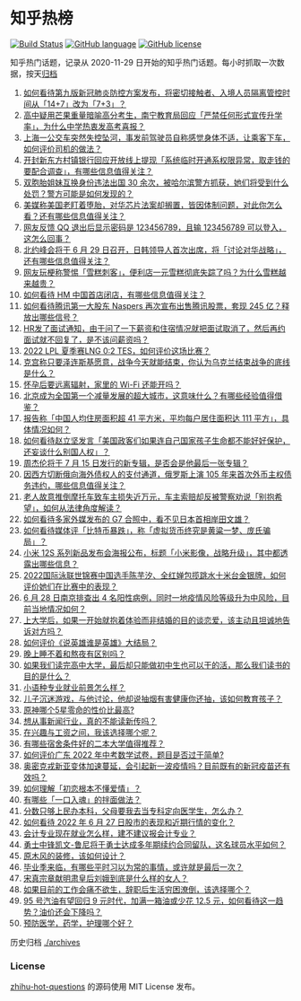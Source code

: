 # 知乎热榜
[![Build Status](https://github.com/ToWeLong/zhihu-hot-questions/workflows/CI/badge.svg)](https://github.com/ToWeLong/zhihu-hot-questions/actions)
[![GitHub language](https://img.shields.io/badge/language-golang-orange.svg)](https://golang.org/)
[![GitHub license](https://img.shields.io/github/license/ToWeLong/zhihu-hot-questions)](https://github.com/ToWeLong/zhihu-hot-questions/blob/main/LICENSE)

知乎热门话题，记录从 2020-11-29 日开始的知乎热门话题。每小时抓取一次数据，按天[归档](./archives)

<!-- BEGIN -->

1. [如何看待第九版新冠肺炎防控方案发布，将密切接触者、入境人员隔离管控时间从「14+7」改为「7+3」？](https://www.zhihu.com/question/540334617)
1. [高中疑用芒果重量暗喻高分考生，南宁教育局回应「严禁任何形式宣传升学率」，为什么中学热衷发高考喜报？](https://www.zhihu.com/question/540292171)
1. [上海一公交车突然失控坠河，事发前驾驶员自称感觉身体不适，让乘客下车，如何评价司机的做法？](https://www.zhihu.com/question/540318317)
1. [开封新东方村镇银行回应开放线上提现「系统临时开通系权限异常，取走钱的要配合调查」，有哪些信息值得关注？](https://www.zhihu.com/question/540020832)
1. [双胞胎姐妹互换身份违法出国 30 余次，被哈尔滨警方抓获，她们将受到什么处罚？警方可能是如何发现的？](https://www.zhihu.com/question/540164568)
1. [美媒称美国老盯着堕胎，对华芯片法案却搁置，皆因体制问题，对此你怎么看？还有哪些信息值得关注？](https://www.zhihu.com/question/540106948)
1. [网友反馈 QQ 退出后显示密码是 123456789，且输 123456789 可以登入，这怎么回事？](https://www.zhihu.com/question/540412868)
1. [北约峰会将于 6 月 29 日召开，日韩领导人首次出席，将「讨论对华战略」，还有哪些信息值得关注？](https://www.zhihu.com/question/540038919)
1. [网友玩梗称警惕「雪糕刺客」，便利店一元雪糕彻底失踪了吗？为什么雪糕越来越贵？](https://www.zhihu.com/question/540326675)
1. [如何看待 HM 中国首店闭店，有哪些信息值得关注？](https://www.zhihu.com/question/540292611)
1. [如何看待腾讯第一大股东 Naspers 再次宣布出售腾讯股票，套现 245 亿？释放出哪些信号？](https://www.zhihu.com/question/540124870)
1. [HR发了面试通知，由于问了一下薪资和住宿情况就把面试取消了，然后再约面试就不回复了，是不该问薪资吗？](https://www.zhihu.com/question/533732034)
1. [2022 LPL 夏季赛LNG 0:2 TES，如何评价这场比赛？](https://www.zhihu.com/question/540397152)
1. [克宫称只要泽连斯基愿意，战争今天就能结束，你认为乌克兰结束战争的底线是什么？](https://www.zhihu.com/question/540398160)
1. [怀孕后要远离辐射，家里的 Wi-Fi 还能开吗？](https://www.zhihu.com/question/535620131)
1. [北京成为全国第一个减量发展的超大城市，这意味什么？有哪些经验值得借鉴？](https://www.zhihu.com/question/540164602)
1. [报告称「中国人均住房面积超 41 平方米，平均每户居住面积达 111 平方」，具体情况如何？](https://www.zhihu.com/question/539293309)
1. [如何看待赵立坚发言「美国政客们如果连自己国家孩子生命都不能好好保护，还妄谈什么别国人权」？](https://www.zhihu.com/question/540136495)
1. [周杰伦将于 7 月 15 日发行的新专辑，是否会是他最后一张专辑？](https://www.zhihu.com/question/538713686)
1. [因西方切断俄向海外债权人的支付通道，俄罗斯上演 105 年来首次外币主权债务违约，哪些信息值得关注？](https://www.zhihu.com/question/540082044)
1. [老人故意推倒摩托车致车主损失近万元，车主索赔却反被警察劝说「别抱希望」，如何从法律角度解读？](https://www.zhihu.com/question/540297604)
1. [如何看待多家外媒发布的 G7 合照中，看不见日本首相岸田文雄？](https://www.zhihu.com/question/540315107)
1. [如何看待媒体评「比特币暴跌」，称「虚拟货币终究是黄粱一梦、庞氏骗局」？](https://www.zhihu.com/question/540128033)
1. [小米 12S 系列新品发布会海报公布，标题「小米影像，战略升级」，其中都透露出哪些信息？](https://www.zhihu.com/question/540286614)
1. [2022国际泳联世锦赛中国选手陈芋汐、全红婵包揽跳水十米台金银牌，如何评价她们在比赛中的表现？](https://www.zhihu.com/question/540256941)
1. [6 月 28 日南京排查出 4 名阳性病例，同时一地疫情风险等级升为中风险，目前当地情况如何？](https://www.zhihu.com/question/540261950)
1. [上大学后，如果一开始就抱着体验而非结婚的目的谈恋爱，该主动且坦诚地告诉对方吗？](https://www.zhihu.com/question/539985434)
1. [如何评价《说英雄谁是英雄》大结局？](https://www.zhihu.com/question/540168520)
1. [晚上睡不着和熬夜有区别吗？](https://www.zhihu.com/question/321319806)
1. [如果我们读完高中大学，最后却只能做初中生也可以干的活，那么我们读书的目的是什么？](https://www.zhihu.com/question/540156135)
1. [小语种专业就业前景怎么样？](https://www.zhihu.com/question/20295748)
1. [儿子沉迷游戏，与他讨论，他却说抽烟有害健康你还抽，该如何教育孩子？](https://www.zhihu.com/question/477388387)
1. [原神哪个5星零命的性价比最高?](https://www.zhihu.com/question/443912097)
1. [想从事新闻行业，真的不能读新传吗？](https://www.zhihu.com/question/429186289)
1. [在兴趣与工资之间，我该选择哪个呢？](https://www.zhihu.com/question/540183856)
1. [有哪些宿舍条件好的二本大学值得推荐？](https://www.zhihu.com/question/405920733)
1. [如何评价广东 2022 年中考数学试卷，题目是否过于简单?](https://www.zhihu.com/question/540071337)
1. [奥密克戎新亚变体加速蔓延，会引起新一波疫情吗？目前既有的新冠疫苗还有效吗？](https://www.zhihu.com/question/540316238)
1. [如何理解「初恋根本不懂爱情」？](https://www.zhihu.com/question/538164109)
1. [有哪些「一口入魂」的拌面做法？](https://www.zhihu.com/question/537587095)
1. [分数只够上民办本科，父母要我去当专科定向医学生，怎么办？](https://www.zhihu.com/question/540261388)
1. [如何看待 2022 年 6 月 27 日股市的表现和近期行情的变化？](https://www.zhihu.com/question/540029735)
1. [会计专业现在就业怎么样，建不建议报会计专业？](https://www.zhihu.com/question/333753646)
1. [勇士中锋凯文-鲁尼将于勇士达成多年期续约合同留队，这名球员水平如何？](https://www.zhihu.com/question/540280732)
1. [原木风的装修，该如何设计？](https://www.zhihu.com/question/511338454)
1. [毕业季来临，有哪些平时习以为常的事情，或许就是最后一次？](https://www.zhihu.com/question/538984751)
1. [宋真宗章献明肃皇后刘娥到底是什么样的女人？](https://www.zhihu.com/question/56574329)
1. [如果目前的工作会痛不欲生，辞职后生活穷困潦倒，该选择哪个？](https://www.zhihu.com/question/540230100)
1. [95 号汽油有望回归 9 元时代，加满一箱油或少花 12.5 元，如何看待这一趋势？油价还会下降吗？](https://www.zhihu.com/question/540284260)
1. [预防医学，药学，护理哪个好？](https://www.zhihu.com/question/447604477)

<!-- END -->

历史归档 [./archives](./archives)


### License
[zhihu-hot-questions](https://github.com/towelong/zhihu-hot-questions) 的源码使用 MIT License 发布。